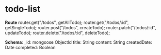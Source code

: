 
# todo-list

**Route**
router.get("/todos", getAllTodo);
router.get("/todos/:id", getSingleTodo);
router.post("/todos", createTodo);
router.patch("/todos/:id", updateTodo);
router.delete("/todos/:id", deleteTodo);

**Schema**: 
_id: mongoose ObjectId
title: String
content: String
createdDate: Date
completed: Boolean
